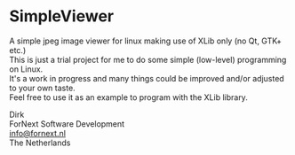 # SimpleViewer
A simple jpeg image viewer for linux making use of XLib only (no Qt, GTK+ etc.)  
This is just a trial project for me to do some simple (low-level) programming on Linux.  
It's a work in progress and many things could be improved and/or adjusted to your own taste.  
Feel free to use it as an example to program with the XLib library.  
  
Dirk  
ForNext Software Development    
info@fornext.nl    
The Netherlands  
